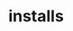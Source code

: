 ---
title: installs
layout: collection
permalink: /installs/
collection: installs
show_excerpts: false
author_profile: true
entries_layout: list
sort_by: date # date (default) title
---